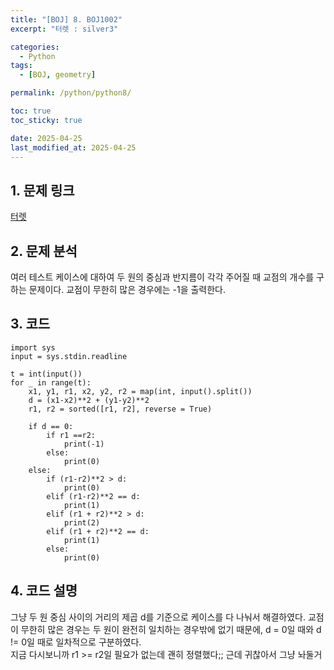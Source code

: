 ```yaml
---
title: "[BOJ] 8. BOJ1002"
excerpt: "터렛 : silver3"

categories:
  - Python
tags:
  - [BOJ, geometry]

permalink: /python/python8/

toc: true
toc_sticky: true

date: 2025-04-25
last_modified_at: 2025-04-25
---
```

## 1. 문제 링크
[터렛](https://www.acmicpc.net/problem/1002)

## 2. 문제 분석
여러 테스트 케이스에 대하여 두 원의 중심과 반지름이 각각 주어질 때 교점의 개수를 구하는 문제이다. 교점이 무한히 많은 경우에는 -1을 출력한다. 
## 3. 코드
~~~
import sys
input = sys.stdin.readline

t = int(input())
for _ in range(t):
    x1, y1, r1, x2, y2, r2 = map(int, input().split())
    d = (x1-x2)**2 + (y1-y2)**2
    r1, r2 = sorted([r1, r2], reverse = True)

    if d == 0:
        if r1 ==r2:
            print(-1)
        else:
            print(0)
    else:
        if (r1-r2)**2 > d:
            print(0)
        elif (r1-r2)**2 == d:
            print(1)
        elif (r1 + r2)**2 > d:
            print(2)
        elif (r1 + r2)**2 == d:
            print(1)
        else:
            print(0)
~~~

## 4. 코드 설명
그냥 두 원 중심 사이의 거리의 제곱 d를 기준으로 케이스를 다 나눠서 해결하였다. 교점이 무한히 많은 경우는 두 원이 완전히 일치하는 경우밖에 없기 때문에, d = 0일 때와 d != 0일 때로 일차적으로 구분하였다. 
<br>지금 다시보니까 r1 >= r2일 필요가 없는데 괜히 정렬했다;; 근데 귀찮아서 그냥 놔둘거